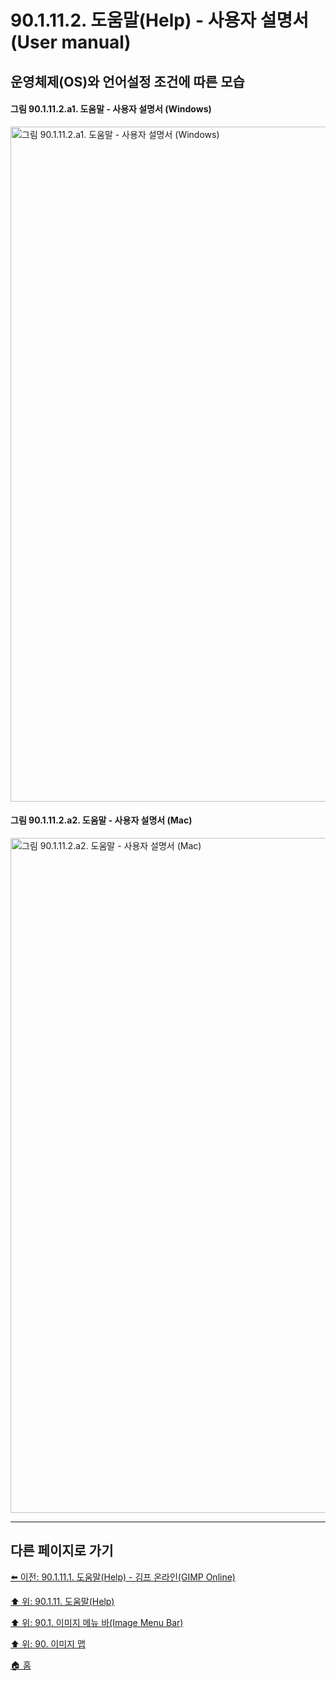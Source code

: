 # 90.1.11.2. 도움말(Help) - 사용자 설명서(User manual)
## 운영체제(OS)와 언어설정 조건에 따른 모습
#### 그림 90.1.11.2.a1. 도움말 - 사용자 설명서 (Windows)
<img width="1080" alt="그림 90.1.11.2.a1. 도움말 - 사용자 설명서 (Windows)" environment="Windows 10 GIMP 2.10.36" src="https://github.com/wonder13662/gimp/assets/15767104/d26b4638-8498-4389-a742-d4afe40d3b7a">

#### 그림 90.1.11.2.a2. 도움말 - 사용자 설명서 (Mac)
<img width="1080" alt="그림 90.1.11.2.a2. 도움말 - 사용자 설명서 (Mac)" environment="MacOS:Sonoma 14.2.1 GIMP 2.10.36" src="https://github.com/wonder13662/gimp/assets/15767104/53d951df-ac0f-49a6-9932-276b939ffd8c">

***

## 다른 페이지로 가기

[⬅️ 이전: 90.1.11.1. 도움말(Help) - 김프 온라인(GIMP Online)](./90-01-11-helpx-01-gimp_online.md)

[⬆️ 위: 90.1.11. 도움말(Help)](./90-01-11-help.md)

[⬆️ 위: 90.1. 이미지 메뉴 바(Image Menu Bar)](./90-01-00-image-menu-bar.md)

[⬆️ 위: 90. 이미지 맵](./90-00-image-map.md)

[🏠 홈](./00-home.md)
